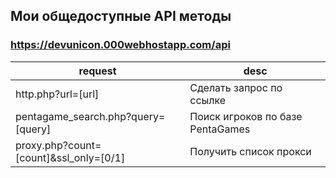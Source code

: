 ## Мои общедоступные API методы

### https://devunicon.000webhostapp.com/api
| request | desc |
|-----|-----|
| http.php?url=[url]    | Сделать запрос по ссылке |
| pentagame_search.php?query=[query]    | Поиск игроков по базе PentaGames |
| proxy.php?count=[count]&ssl_only=[0/1] | Получить список прокси |
